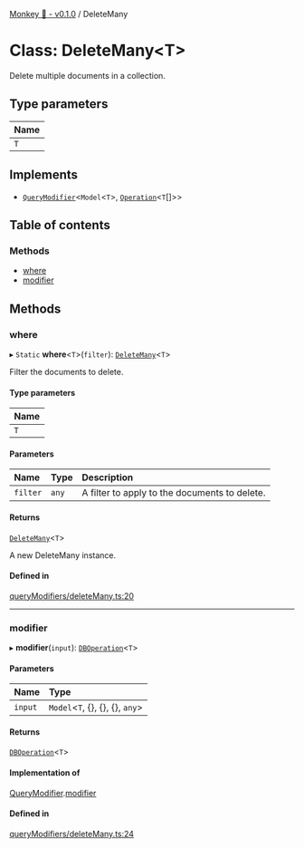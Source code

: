 [Monkey 🐒 - v0.1.0](../README.md) / DeleteMany

# Class: DeleteMany<T\>

Delete multiple documents in a collection.

## Type parameters

| Name |
| :------ |
| `T` |

## Implements

- [`QueryModifier`](../interfaces/QueryModifier.md)<`Model`<`T`\>, [`Operation`](../interfaces/Operation.md)<`T`[]\>\>

## Table of contents

### Methods

- [where](DeleteMany.md#where)
- [modifier](DeleteMany.md#modifier)

## Methods

### where

▸ `Static` **where**<`T`\>(`filter`): [`DeleteMany`](DeleteMany.md)<`T`\>

Filter the documents to delete.

#### Type parameters

| Name |
| :------ |
| `T` |

#### Parameters

| Name | Type | Description |
| :------ | :------ | :------ |
| `filter` | `any` | A filter to apply to the documents to delete. |

#### Returns

[`DeleteMany`](DeleteMany.md)<`T`\>

A new DeleteMany instance.

#### Defined in

[queryModifiers/deleteMany.ts:20](https://github.com/bpisano/monkey/blob/62534c6/src/queryModifiers/deleteMany.ts#L20)

___

### modifier

▸ **modifier**(`input`): [`DBOperation`](DBOperation.md)<`T`\>

#### Parameters

| Name | Type |
| :------ | :------ |
| `input` | `Model`<`T`, {}, {}, {}, `any`\> |

#### Returns

[`DBOperation`](DBOperation.md)<`T`\>

#### Implementation of

[QueryModifier](../interfaces/QueryModifier.md).[modifier](../interfaces/QueryModifier.md#modifier)

#### Defined in

[queryModifiers/deleteMany.ts:24](https://github.com/bpisano/monkey/blob/62534c6/src/queryModifiers/deleteMany.ts#L24)
